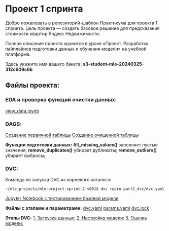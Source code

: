 # Проект 1 спринта

Добро пожаловать в репозиторий-шаблон Практикума для проекта 1 спринта. Цель проекта — создать базовое решение для предсказания стоимости квартир Яндекс Недвижимости.

Полное описание проекта хранится в уроке «Проект. Разработка пайплайнов подготовки данных и обучения модели» на учебной платформе.

Здесь укажите имя вашего бакета: 
**s3-student-mle-20240325-312c609c6b**

## Файлы проекта:

### EDA и проверка функций очистки данных:
[view_data.ipynb](part1_airflow/notebooks/view_data.ipynb)

### DAGS:
[Создание первичной таблицы](part1_airflow/dags/real_estate.py)
[Создание очищенной таблицы](part1_airflow/dags/clean_real_estate.py)

**Функции подготовки данных:**
**fill_missing_values()** заполняет пустые значения;
**remove_duplicates()** убирает дубликаты;
**remove_outliers()** убирает выбросы;

### DVC:
Команда ля запуска DVC из корневого каталога:
```
~/mle_projects/mle-project-sprint-1-v001$ dvc repro part2_dvc/dvc.yaml
```

[Jupyter Notebook с тестированием базовой модели](part2_dvc/notebooks/run_regression.ipynb)

**Файлы с этапами и параметрами:**
[dvc.yaml](part2_dvc/dvc.yaml)
[params.yaml](part2_dvc/params.yaml)
[dvc.lock](part2_dvc/dvc.lock)

**Этапы DVC:**
[1. Загрузка данных:](part2_dvc/scripts/data.py)
[2. Настройка модели:](part2_dvc/scripts/fit.py)
[3. Оценка модели:](part2_dvc/scripts/evaluate.py)


